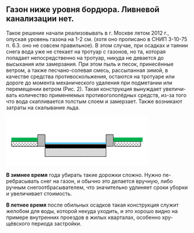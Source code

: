 ## Газон ниже уровня бордюра. Ливневой канализации нет.

Такое решение начали реализовывать в г. Москве летом 2012 г., опуская уровень газона на 1-2 см. (хотя оно прописано в СНИП 3-10-75 п. 6.3. оно не совсем правильное). В этом случае, при осадках и таянии снега вода уже не стекает на тротуар с газонов, но та, которая попадает непосредственно на тротуар, никуда не девается до высыхания или замерзания. При этом пыль и песок, принесённые ветром, а также песчано-солевая смесь, рассыпанная зимой, в качестве средства противоскольжения, остаются на тротуаре или дороге до момента механического удаления при подметании или перемещении ветром (Рис. 2). Такая конструкция вынуждает увеличи-вать количество применяемых противогололёдных средств, из-за того что вода скапливается толстым слоем и замерзает. Также возникают затраты на скалывание льда.

![Газон ниже уровня бордюра. Ливневой канализации нет](/image/fig1_12.png "Газон ниже уровня бордюра. Ливневой канализации нет")


**В зимнее время** года убирать такие дорожки сложно. Нужно пе-ребрасывать снег на газон, и обычно это делается вручную, либо ручным снегоотбрасывателем, что значительно удлиняет сроки уборки и увеличивает стоимость.

**В летнее время** после обильных осадков такая конструкция служит желобом для воды, которой некуда уходить, и это хорошо видно на примере внутренних проездов в жилых кварталах, особенно хру-щёвского периода застройки.

